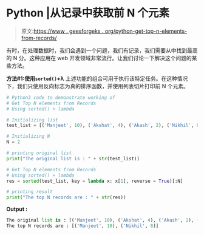# Python |从记录中获取前 N 个元素

> 原文:[https://www . geesforgeks . org/python-get-top-n-elements-from-records/](https://www.geeksforgeeks.org/python-get-top-n-elements-from-records/)

有时，在处理数据时，我们会遇到一个问题，我们有记录，我们需要从中找到最高的 N 分。这种应用在 web 开发领域非常流行。让我们讨论一下解决这个问题的某些方法。

**方法#1:使用`sorted()`+λ**
上述功能的组合可用于执行该特定任务。在这种情况下，我们只使用反向标志为真的排序函数，并使用列表切片打印前 N 个元素。

```py
# Python3 code to demonstrate working of
# Get Top N elements from Records
# Using sorted() + lambda

# Initializing list 
test_list = [('Manjeet', 10), ('Akshat', 4), ('Akash', 2), ('Nikhil', 8)]

# Initializing N 
N = 2

# printing original list
print("The original list is : " + str(test_list))

# Get Top N elements from Records
# Using sorted() + lambda
res = sorted(test_list, key = lambda x: x[1], reverse = True)[:N]

# printing result
print("The top N records are : " + str(res))
```

**Output :**

```py
The original list is : [('Manjeet', 10), ('Akshat', 4), ('Akash', 2), ('Nikhil', 8)]
The top N records are : [('Manjeet', 10), ('Nikhil', 8)]

```